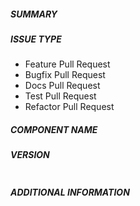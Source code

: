 ##### SUMMARY
<!--- Describe the change, including rationale and design decisions -->

<!---
If you are fixing an existing issue, please include "Fixes #nnn" in your
commit message and your description; but you should still explain what
the change does.
-->

##### ISSUE TYPE
<!--- Pick one below and delete the rest: -->
 - Feature Pull Request
 - Bugfix Pull Request
 - Docs Pull Request
 - Test Pull Request
 - Refactor Pull Request

##### COMPONENT NAME
<!--- Name of the component that receive modifications -->

##### VERSION
<!--- Paste current version used between quotes below -->
```

```


##### ADDITIONAL INFORMATION
<!---
Include additional information to help people understand the change here.
For bugs that don't have a linked bug report, a step-by-step reproduction
of the problem is helpful.
  -->

<!--- Paste verbatim command output below, e.g. before and after your change -->
```

```

